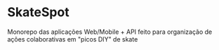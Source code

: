 # SkateSpot

Monorepo das aplicações Web/Mobile + API feito para organização de ações colaborativas em "picos DIY" de skate
